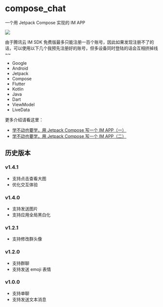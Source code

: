 # compose_chat

一个用 Jetpack Compose 实现的 IM APP

![](https://upload-images.jianshu.io/upload_images/2552605-8e8a3c031ab1e50b.gif)

由于腾讯云 IM SDK 免费版最多只能注册一百个账号，因此如果发现注册不了的话，可以使用以下几个我预先注册好的账号，但多设备同时登陆的话会互相挤掉线 ~~

- Google
- Android
- Jetpack
- Compose
- Flutter
- Kotlin
- Java
- Dart
- ViewModel
- LiveData

更多介绍请看这里：

- [学不动也要学，用 Jetpack Compose 写一个 IM APP（一）](https://juejin.cn/post/6991429231821684773)
- [学不动也要学，用 Jetpack Compose 写一个 IM APP（二）](https://juejin.cn/post/7028397244894330917)

## 历史版本

### v1.4.1

- 支持点击查看大图
- 优化交互体验

### v1.4.0

- 支持发送图片
- 支持应用全局黑白化

### v1.2.1

- 支持修改群头像

### v1.2.0

- 支持群聊
- 支持发送 emoji 表情

### v1.0.0

- 支持单聊
- 支持发送文本消息
